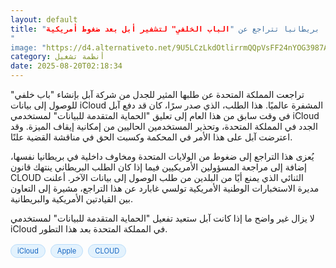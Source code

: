 ```yaml
---
layout: default
title: "بريطانيا تتراجع عن "الباب الخلفي" لتشفير أبل بعد ضغوط أمريكية
"
image: "https://d4.alternativeto.net/9U5LCzLkdOtlirrmQQpVsFF24nYOG3987A0DOj8NRxU/rs:fill:1520:760:0/g:ce:0:0/YWJzOi8vZGlzdC9jb250ZW50LzE3NTU2NTc5NjEwODEucG5n.png"
category: أنظمة تشغيل
date: 2025-08-20T02:18:34
---
```


تراجعت المملكة المتحدة عن طلبها المثير للجدل من شركة آبل بإنشاء "باب خلفي" للوصول إلى بيانات iCloud المشفرة عالميًا. هذا الطلب، الذي صدر سرًا، كان قد دفع آبل في وقت سابق من هذا العام إلى تعليق "الحماية المتقدمة للبيانات" لمستخدمي iCloud الجدد في المملكة المتحدة، وتحذير المستخدمين الحاليين من إمكانية إيقاف الميزة. وقد اعترضت آبل على هذا الأمر في المحكمة وكسبت الحق في مناقشة القضية علنًا.

يُعزى هذا التراجع إلى ضغوط من الولايات المتحدة ومخاوف داخلية في بريطانيا نفسها، إضافة إلى مراجعة المسؤولين الأمريكيين فيما إذا كان الطلب البريطاني ينتهك قانون CLOUD الثنائي الذي يمنع أيًا من البلدين من طلب الوصول إلى بيانات الآخر. أعلنت مديرة الاستخبارات الوطنية الأمريكية تولسي غابارد عن هذا التراجع، مشيرة إلى التعاون بين القيادتين الأمريكية والبريطانية.

لا يزال غير واضح ما إذا كانت آبل ستعيد تفعيل "الحماية المتقدمة للبيانات" لمستخدمي iCloud في المملكة المتحدة بعد هذا التطور.

<div style="margin-top:2px; margin-bottom:2px;"><a href="https://bidjadraft.github.io/?query=iCloud" style="background:#e3f2fd; color:#1565c0; font-size:80%; border-radius:12px; padding:3px 10px; margin:2px 4px 2px 0; display:inline-block; border:1px solid #bbdefb; text-decoration:none;">iCloud</a> <a href="https://bidjadraft.github.io/?query=Apple" style="background:#e3f2fd; color:#1565c0; font-size:80%; border-radius:12px; padding:3px 10px; margin:2px 4px 2px 0; display:inline-block; border:1px solid #bbdefb; text-decoration:none;">Apple</a> <a href="https://bidjadraft.github.io/?query=CLOUD" style="background:#e3f2fd; color:#1565c0; font-size:80%; border-radius:12px; padding:3px 10px; margin:2px 4px 2px 0; display:inline-block; border:1px solid #bbdefb; text-decoration:none;">CLOUD</a></div><br><br>
